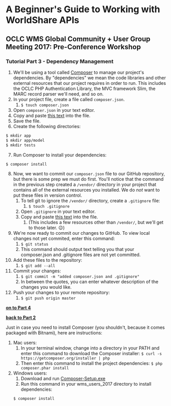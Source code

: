 # A Beginner's Guide to Working with WorldShare APIs
## OCLC WMS Global Community + User Group Meeting 2017: Pre-Conference Workshop
### Tutorial Part 3 - Dependency Management

1. We'll be using a tool called [Composer](https://getcomposer.org/) to manage our project's dependencies. By "dependencies" we mean the code libraries and other external resources that our project requires in order to run. This includes the OCLC PHP Authentication Library, the MVC framework Slim, the MARC record parser we'll need, and so on.
2. In your project file, create a file called `composer.json`.
	1. `$ touch composer.json`
3. Open `composer.json` in your text editor.
4. Copy and paste [this text](https://raw.githubusercontent.com/OCLC-Developer-Network/wms_users_2017/master/composer.json) into the file.
5. Save the file.
6. Create the following directories:
```bash
$ mkdir app
$ mkdir app/model
$ mkdir tests
```
7. Run Composer to install your dependencies:
```bash
$ composer install
```
8. Now, we want to commit our `composer.json` file to our GitHub repository, but there is some prep we must do first. You'll notice that the command in the previous step created a `/vendor/` directory in your project that contains all of the external resources you installed. We do *not* want to put these files in version control.
	1. To tell git to ignore the `/vendor/` directory, create a `.gitignore` file:
		1. `$ touch .gitignore`
	2. Open `.gitignore` in your text editor.
	3. Copy and paste [this text](https://github.com/OCLC-Developer-Network/wms_users_2017/blob/master/.gitignore) into the file.
		1. (This includes a few resources other than `/vendor/`, but we'll get to those later. :wink:)
9. We're now ready to commit our changes to GitHub. To view local changes not yet commited, enter this command:
	1. `$ git status`
	2. This command should output text telling you that your composer.json and .gitignore files are not yet committed.
10. Add these files to the repository:
	1. `$ git add --all`
11. Commit your changes:
	1. `$ git commit -m "added composer.json and .gitignore"`
	2. In between the quotes, you can enter whatever description of the changes you would like.
12. Push your changes to your remote repository:
	1. `$ git push origin master`

**[on to Part 4](tutorial-04.md)**

**[back to Part 2](tutorial-02.md)**

Just in case you need to install Composer (you shouldn't, because it comes packaged with Bitnami), here are instructions:

1. Mac users: 
	1. In your terminal window, change into a directory in your PATH and enter this command to download the Composer installer:
	`$ curl -s https://getcomposer.org/installer | php`
	2. Then enter this command to install the project dependencies:
	`$ php composer.phar install`
2. Windows users:
	1. Download and run [Composer-Setup.exe](https://getcomposer.org/doc/00-intro.md#installation-windows)
	2. Run this command in your wms_users_2017 directory to install dependencies:
	```bash
	$ composer install
	```